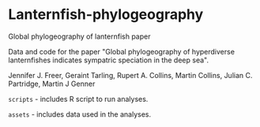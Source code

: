 # Lanternfish-phylogeography
Global phylogeography of lanternfish paper

Data and code for the paper "Global phylogeography of hyperdiverse lanternfishes indicates sympatric speciation in the deep sea".

Jennifer J. Freer, Geraint Tarling, Rupert A. Collins, Martin Collins, Julian C. Partridge, Martin J Genner

`scripts` - includes R script to run analyses.

`assets` - includes data used in the analyses.
